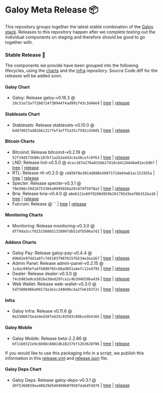 # Galoy Meta Release 📦

This repository groups together the latest stable combination of the [Galoy stack](https://github.com/GaloyMoney/awesome-galoy#tech-components).
Releases to this repository happen after we complete testing out the individual components on staging and therefore should be good to go together with.

### Stable Release 🎉

The components we provide have been grouped into the following lifecycles, using the [charts](https://github.com/GaloyMoney/charts) and the [infra](https://github.com/GaloyMoney/galoy-infra) repository.
Source Code diff for the releases will be added soon.

#### Galoy Chart
- Galoy: Release galoy-v0.16.3 @ `10c51e73a7f2b8724f38944f4ad991f43c3d46e9` | [tree](https://github.com/GaloyMoney/charts/tree/10c51e73a7f2b8724f38944f4ad991f43c3d46e9/charts/galoy) | [release](https://github.com/GaloyMoney/charts/releases/tag/galoy-v0.16.3)

#### Stablesats Chart
- Stablesats: Release stablesats-v0.10.0 @ `bdd74037ad82b61317fef1eff5a35cf592cd30d5` | [tree](https://github.com/GaloyMoney/charts/tree/bdd74037ad82b61317fef1eff5a35cf592cd30d5/charts/stablesats) | [release](https://github.com/GaloyMoney/charts/releases/tag/stablesats-v0.10.0)

#### Bitcoin Charts
- Bitcoind: Release bitcoind-v0.2.19 @ `52f34d573b00c187bf1a2b2ed43c4a30cafc0f63` | [tree](https://github.com/GaloyMoney/charts/tree/52f34d573b00c187bf1a2b2ed43c4a30cafc0f63/charts/bitcoind) | [release](https://github.com/GaloyMoney/charts/releases/tag/bitcoind-v0.2.19)
- LND: Release lnd-v0.5.0 @ `dcac187e270a8156b17410c6412b84be01ecb9b7` | [tree](https://github.com/GaloyMoney/charts/tree/dcac187e270a8156b17410c6412b84be01ecb9b7/charts/lnd) | [release](https://github.com/GaloyMoney/charts/releases/tag/lnd-v0.5.0)
- RTL: Release rtl-v0.2.0 @ `cb856f8e3014d888e50871f18e64ab1ac151935a` | [tree](https://github.com/GaloyMoney/charts/tree/cb856f8e3014d888e50871f18e64ab1ac151935a/charts/rtl) | [release](https://github.com/GaloyMoney/charts/releases/tag/rtl-v0.2.0)
- Specter: Release specter-v0.3.1 @ `78e580c59d18753304a9995656a20c07df5978a2` | [tree](https://github.com/GaloyMoney/charts/tree/78e580c59d18753304a9995656a20c07df5978a2/charts/specter) | [release](https://github.com/GaloyMoney/charts/releases/tag/specter-v0.3.1)
- Bria: Release bria-v0.4.0 @ `a8e6121e69f9200d959b201795d3eaf8b352ba10` | [tree](https://github.com/GaloyMoney/charts/tree/a8e6121e69f9200d959b201795d3eaf8b352ba10/charts/bria) | [release](https://github.com/GaloyMoney/charts/releases/tag/bria-v0.4.0)
- Fulcrum: Release  @ `` | [tree](https://github.com/GaloyMoney/charts/tree//charts/fulcrum) | [release](https://github.com/GaloyMoney/charts/releases/tag/)

#### Monitoring Charts
- Monitoring: Release monitoring-v0.3.0 @ `dff9da3ccf8151568651320997db51dfb506a7d2` | [tree](https://github.com/GaloyMoney/charts/tree/dff9da3ccf8151568651320997db51dfb506a7d2/charts/monitoring) | [release](https://github.com/GaloyMoney/charts/releases/tag/monitoring-v0.3.0)

#### Addons Charts
- Galoy Pay: Release galoy-pay-v0.4.4 @ `69b82e97dd1a07c7d41837987615fb534e2ea267` | [tree](https://github.com/GaloyMoney/charts/tree/69b82e97dd1a07c7d41837987615fb534e2ea267/charts/galoy-pay) | [release](https://github.com/GaloyMoney/charts/releases/tag/galoy-pay-v0.4.4)
- Admin Panel: Release admin-panel-v0.2.15 @ `1cdac095efa4fb880f65c68ad851a4efc12a4795` | [tree](https://github.com/GaloyMoney/charts/tree/1cdac095efa4fb880f65c68ad851a4efc12a4795/charts/admin-panel) | [release](https://github.com/GaloyMoney/charts/releases/tag/admin-panel-v0.2.15)
- Dealer: Release dealer-v0.3.0 @ `f4cb983e0ce5026e30ed297ca1c4b394659ba439` | [tree](https://github.com/GaloyMoney/charts/tree/f4cb983e0ce5026e30ed297ca1c4b394659ba439/charts/dealer) | [release](https://github.com/GaloyMoney/charts/releases/tag/dealer-v0.3.0)
- Web Wallet: Release web-wallet-v0.3.0 @ `5d7580b96be0917da3e1c24669bc4a2feb193f2c` | [tree](https://github.com/GaloyMoney/charts/tree/5d7580b96be0917da3e1c24669bc4a2feb193f2c/charts/web-wallet) | [release](https://github.com/GaloyMoney/charts/releases/tag/web-wallet-v0.3.0)

#### Infra

- Galoy Infra: Release v0.11.6 @ `8e3386675ea24ed20fe435c93503c8dbce5b4165` | [tree](https://github.com/GaloyMoney/galoy-infra/tree/8e3386675ea24ed20fe435c93503c8dbce5b4165) | [release](https://github.com/GaloyMoney/galoy-infra/releases/tag/v0.11.6)

#### Galoy Mobile

- Galoy Mobile: Release beta-2.2.86 @ `bf11b0321e9cbb98c0881db10237bf12b3628f06` | [tree](https://github.com/GaloyMoney/galoy-mobile/tree/bf11b0321e9cbb98c0881db10237bf12b3628f06) | [release](https://github.com/GaloyMoney/galoy-mobile/releases/tag/beta-2.2.86)

If you would like to use this packaging info in a script, we publish this information in this [release.yml](./release.yml) and [release.json](./release.json) file.

#### Galoy Deps Chart
- Galoy Deps: Release galoy-deps-v0.3.1 @ `d9f5360039ea48629d5d9480b0f9587da6dfd476` | [tree](https://github.com/GaloyMoney/charts/tree/d9f5360039ea48629d5d9480b0f9587da6dfd476/charts/galoy-deps) | [release](https://github.com/GaloyMoney/charts/releases/tag/galoy-deps-v0.3.1)
